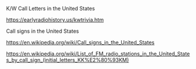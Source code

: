 
K/W Call Letters in the United States

https://earlyradiohistory.us/kwtrivia.htm


Call signs in the United States

https://en.wikipedia.org/wiki/Call_signs_in_the_United_States




https://en.wikipedia.org/wiki/List_of_FM_radio_stations_in_the_United_States_by_call_sign_(initial_letters_KK%E2%80%93KM)